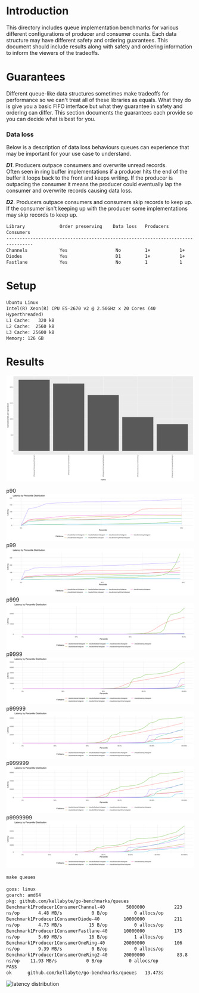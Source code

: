 # Introduction
This directory includes queue implementation benchmarks for various different configurations of producer and consumer counts. Each data structure may have different safety and ordering guarantees. This document should include results along with safety and ordering information to inform the viewers of the tradeoffs.

# Guarantees
Different queue-like data structures sometimes make tradeoffs for performance so we can't treat all of these libraries as equals. What they do is give you a basic FIFO interface but what they guarantee in safety and ordering can differ. This section documents the guarantees each provide so you can decide what is best for you.

### Data loss
Below is a description of data loss behaviours queues can experience that may be important for your use case to understand.

**_D1_**. Producers outpace consumers and overwrite unread records.  
Often seen in ring buffer implementations if a producer hits the end of the buffer it loops back to the front and keeps writing. If the producer is outpacing the consumer it means the producer could eventually lap the consumer and overwrite records causing data loss.

**_D2_**. Producers outpace consumers and consumers skip records to keep up.  
If the consumer isn't keeping up with the producer some implementations may skip records to keep up.

```
Library             Order preserving    Data loss   Producers    Consumers
--------------------------------------------------------------------------------
Channels            Yes                  No         1+           1+
Diodes              Yes                  D1         1+           1+
Fastlane            Yes                  No         1            1
```

# Setup
```
Ubuntu Linux
Intel(R) Xeon(R) CPU E5-2670 v2 @ 2.50GHz x 20 Cores (40 Hyperthreaded)
L1 Cache:   320 kB
L2 Cache:  2560 kB
L3 Cache: 25600 kB
Memory: 126 GB
```

# Results
[![results](../results/queues.png)](https://github.com/kellabyte/go-benchmarks/raw/master/results/queues.png)

p90
[![results](../results/queues_hdrhistogram_p90.png)](https://github.com/kellabyte/go-benchmarks/raw/master/results/queues_hdrhistogram_p90.png)
p99
[![results](../results/queues_hdrhistogram_p99.png)](https://github.com/kellabyte/go-benchmarks/raw/master/results/queues_hdrhistogram_p99.png)
p999
[![results](../results/queues_hdrhistogram_p999.png)](https://github.com/kellabyte/go-benchmarks/raw/master/results/queues_hdrhistogram_p999.png)
p9999
[![results](../results/queues_hdrhistogram_p9999.png)](https://github.com/kellabyte/go-benchmarks/raw/master/results/queues_hdrhistogram_p9999.png)
p99999
[![results](../results/queues_hdrhistogram_p99999.png)](https://github.com/kellabyte/go-benchmarks/raw/master/results/queues_hdrhistogram_p99999.png)
p999999
[![results](../results/queues_hdrhistogram_p99999.png)](https://github.com/kellabyte/go-benchmarks/raw/master/results/queues_hdrhistogram_p99999.png)
p9999999
[![results](../results/queues_hdrhistogram_p999999.png)](https://github.com/kellabyte/go-benchmarks/raw/master/results/queues_hdrhistogram_p999999.png)

```
make queues

goos: linux
goarch: amd64
pkg: github.com/kellabyte/go-benchmarks/queues
Benchmark1Producer1ConsumerChannel-40     	 5000000	       223 ns/op	   4.48 MB/s	       0 B/op	       0 allocs/op
Benchmark1Producer1ConsumerDiode-40       	10000000	       211 ns/op	   4.73 MB/s	      15 B/op	       0 allocs/op
Benchmark1Producer1ConsumerFastlane-40    	10000000	       175 ns/op	   5.69 MB/s	      16 B/op	       1 allocs/op
Benchmark1Producer1ConsumerOneRing-40     	20000000	       106 ns/op	   9.39 MB/s	       0 B/op	       0 allocs/op
Benchmark1Producer1ConsumerOneRing2-40    	20000000	        83.8 ns/op	  11.93 MB/s	       0 B/op	       0 allocs/op
PASS
ok  	github.com/kellabyte/go-benchmarks/queues	13.473s
```

![latency distribution](https://i.imgur.com/xTz9vEC.png)